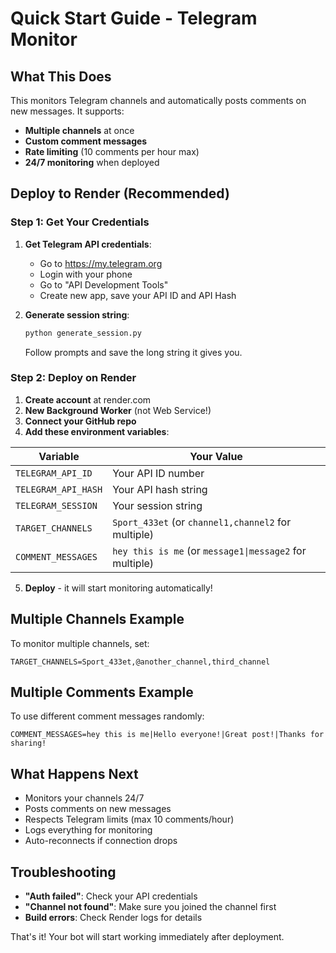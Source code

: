 # Quick Start Guide - Telegram Monitor

## What This Does

This monitors Telegram channels and automatically posts comments on new messages. It supports:

- **Multiple channels** at once
- **Custom comment messages** 
- **Rate limiting** (10 comments per hour max)
- **24/7 monitoring** when deployed

## Deploy to Render (Recommended)

### Step 1: Get Your Credentials

1. **Get Telegram API credentials**:
   - Go to https://my.telegram.org
   - Login with your phone
   - Go to "API Development Tools" 
   - Create new app, save your API ID and API Hash

2. **Generate session string**:
   ```bash
   python generate_session.py
   ```
   Follow prompts and save the long string it gives you.

### Step 2: Deploy on Render

1. **Create account** at render.com
2. **New Background Worker** (not Web Service!)
3. **Connect your GitHub repo**
4. **Add these environment variables**:

| Variable | Your Value |
|----------|------------|
| `TELEGRAM_API_ID` | Your API ID number |
| `TELEGRAM_API_HASH` | Your API hash string |
| `TELEGRAM_SESSION` | Your session string |
| `TARGET_CHANNELS` | `Sport_433et` (or `channel1,channel2` for multiple) |
| `COMMENT_MESSAGES` | `hey this is me` (or `message1\|message2` for multiple) |

5. **Deploy** - it will start monitoring automatically!

## Multiple Channels Example

To monitor multiple channels, set:
```
TARGET_CHANNELS=Sport_433et,@another_channel,third_channel
```

## Multiple Comments Example

To use different comment messages randomly:
```
COMMENT_MESSAGES=hey this is me|Hello everyone!|Great post!|Thanks for sharing!
```

## What Happens Next

- Monitors your channels 24/7
- Posts comments on new messages
- Respects Telegram limits (max 10 comments/hour)
- Logs everything for monitoring
- Auto-reconnects if connection drops

## Troubleshooting

- **"Auth failed"**: Check your API credentials
- **"Channel not found"**: Make sure you joined the channel first
- **Build errors**: Check Render logs for details

That's it! Your bot will start working immediately after deployment.